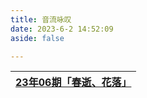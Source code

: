 ```yaml
---
title: 音流咏叹
date: 2023-6-2 14:52:09
aside: false

---
```




| [23年06期「春逝、花落」](https://arrietty-fly.github.io/音流咏叹/6月刊) |
| :----------------------------------------------------------: |


